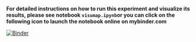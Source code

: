 **For detailed instructions on how to run this experiment and visualize its results, please see notebook `visumap.ipynb`or you can click on the following icon to launch the notebook online on mybinder.com**

[![Binder](https://mybinder.org/badge.svg)](https://mybinder.org/v2/gh/naoufal51/visumap.git/master?filepath=%2Fvisumap.ipynb)
